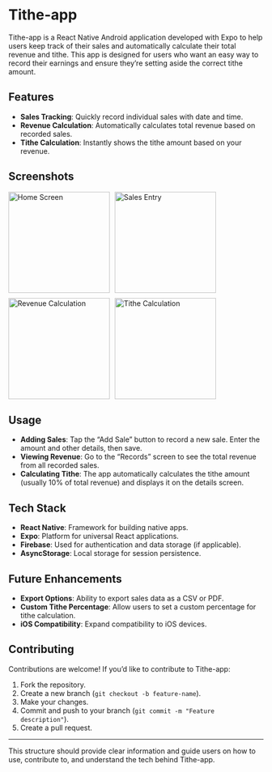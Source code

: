# Tithe-app

Tithe-app is a React Native Android application developed with Expo to help users keep track of their sales and automatically calculate their total revenue and tithe. This app is designed for users who want an easy way to record their earnings and ensure they’re setting aside the correct tithe amount.

## Features
- **Sales Tracking**: Quickly record individual sales with date and time.
- **Revenue Calculation**: Automatically calculates total revenue based on recorded sales.
- **Tithe Calculation**: Instantly shows the tithe amount based on your revenue.

## Screenshots
<div style="display: flex; flex-wrap: wrap; gap: 10px;">
    <img src="https://github.com/user-attachments/assets/b0053639-617b-4474-80bb-907aa3d31b61" width="200" alt="Home Screen"/>
    <img src="https://github.com/user-attachments/assets/fa9153ab-7263-4256-b5eb-bda9b359b290" width="200" alt="Sales Entry"/>
    <img src="https://github.com/user-attachments/assets/b534e390-b91d-4c98-a1e1-4f43c349842b" width="200" alt="Revenue Calculation"/>
    <img src="https://github.com/user-attachments/assets/3215673a-9861-4ccc-a2f4-eda444a5ad8a" width="200" alt="Tithe Calculation"/>
</div>

## Usage
- **Adding Sales**: Tap the “Add Sale” button to record a new sale. Enter the amount and other details, then save.
- **Viewing Revenue**: Go to the “Records” screen to see the total revenue from all recorded sales.
- **Calculating Tithe**: The app automatically calculates the tithe amount (usually 10% of total revenue) and displays it on the details screen.

## Tech Stack
- **React Native**: Framework for building native apps.
- **Expo**: Platform for universal React applications.
- **Firebase**: Used for authentication and data storage (if applicable).
- **AsyncStorage**: Local storage for session persistence.

## Future Enhancements
- **Export Options**: Ability to export sales data as a CSV or PDF.
- **Custom Tithe Percentage**: Allow users to set a custom percentage for tithe calculation.
- **iOS Compatibility**: Expand compatibility to iOS devices.

## Contributing
Contributions are welcome! If you’d like to contribute to Tithe-app:
1. Fork the repository.
2. Create a new branch (`git checkout -b feature-name`).
3. Make your changes.
4. Commit and push to your branch (`git commit -m "Feature description"`).
5. Create a pull request.

---

This structure should provide clear information and guide users on how to use, contribute to, and understand the tech behind Tithe-app.
